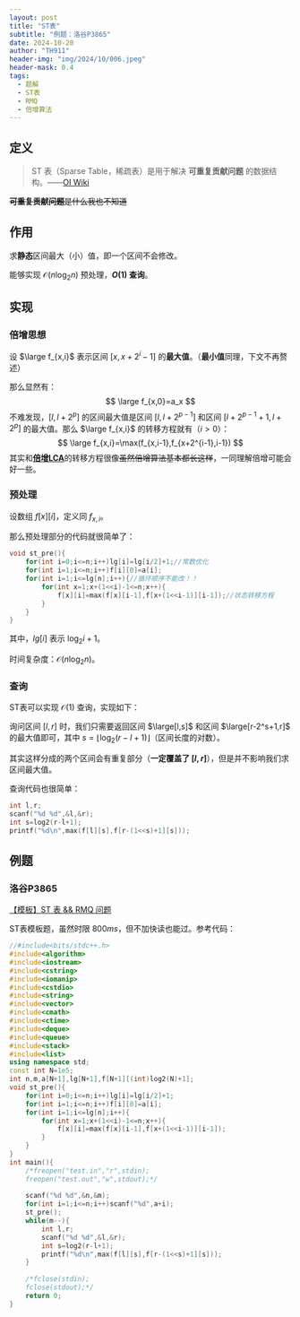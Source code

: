 ```yaml
---
layout: post
title: "ST表"
subtitle: "例题：洛谷P3865"
date: 2024-10-20
author: "TH911"
header-img: "img/2024/10/006.jpeg"
header-mask: 0.4
tags:
  - 题解
  - ST表
  - RMQ
  - 倍增算法
---
```


## 定义

> ST 表（Sparse Table，稀疏表）是用于解决 **可重复贡献问题** 的数据结构。——[OI Wiki](https://oi-wiki.org/ds/sparse-table/#%E5%AE%9A%E4%B9%89)

~~**可重复贡献问题**是什么我也不知道~~

## 作用

求**静态**区间最大（小）值，即一个区间不会修改。

能够实现 $\mathcal O(n\log_2 n)$ 预处理，**$O(1)$ 查询**。

## 实现

### 倍增思想

设 $\large f_{x,i}$ 表示区间 $[x,x+2^i-1]$ 的**最大值**。（**最小值**同理，下文不再赘述）

那么显然有：
$$
\large f_{x,0}=a_x
$$
不难发现，$[l,l+2^p]$ 的区间最大值是区间 $[l,l+2^{p-1}]$ 和区间 $[l+2^{p-1}+1,l+2^p]$ 的最大值。那么 $\large f_{x,i}$ 的转移方程就有（$i>0$）：
$$
\large f_{x,i}=\max(f_{x,i-1},f_{x+2^{i-1},i-1})
$$
其实和[**倍增LCA**](/2024/10/20/2/#%E5%80%8D%E5%A2%9Elca)的转移方程很像~~虽然倍增算法基本都长这样~~，一同理解倍增可能会好一些。

### 预处理

设数组 $f[x][i]$，定义同 $f_{x,i}$。

那么预处理部分的代码就很简单了：

```cpp
void st_pre(){
	for(int i=0;i<=n;i++)lg[i]=lg[i/2]+1;//常数优化
	for(int i=1;i<=n;i++)f[i][0]=a[i];
	for(int i=1;i<=lg[n];i++){//循环顺序不能改！！
		for(int x=1;x+(1<<i)-1<=n;x++){
			f[x][i]=max(f[x][i-1],f[x+(1<<i-1)][i-1]);//状态转移方程
		}
	}
}
```

其中，$lg[i]$ 表示 $\log_2i+1$。

时间复杂度：$\mathcal O(n\log_2 n)$。

### 查询

ST表可以实现 $\mathcal O(1)$ 查询，实现如下：

询问区间 $[l,r]$ 时，我们只需要返回区间 $\large[l,s]$ 和区间 $\large[r-2^s+1,r]$ 的最大值即可，其中 $s=\lfloor \log_2(r-l+1)\rfloor$（区间长度的对数）。

其实这样分成的两个区间会有重复部分（**一定覆盖了 $[l,r]$**），但是并不影响我们求区间最大值。

查询代码也很简单：

```cpp
int l,r;
scanf("%d %d",&l,&r);
int s=log2(r-l+1);
printf("%d\n",max(f[l][s],f[r-(1<<s)+1][s]));
```

## 例题

### 洛谷P3865

[【模板】ST 表 && RMQ 问题](https://www.luogu.com.cn/problem/P3865)

ST表模板题，虽然时限 $800ms$，但不加快读也能过。参考代码：

```cpp
//#include<bits/stdc++.h>
#include<algorithm> 
#include<iostream>
#include<cstring>
#include<iomanip>
#include<cstdio>
#include<string>
#include<vector>
#include<cmath>
#include<ctime>
#include<deque>
#include<queue>
#include<stack>
#include<list>
using namespace std;
const int N=1e5;
int n,m,a[N+1],lg[N+1],f[N+1][(int)log2(N)+1]; 
void st_pre(){
	for(int i=0;i<=n;i++)lg[i]=lg[i/2]+1;
	for(int i=1;i<=n;i++)f[i][0]=a[i];
	for(int i=1;i<=lg[n];i++){
		for(int x=1;x+(1<<i)-1<=n;x++){
			f[x][i]=max(f[x][i-1],f[x+(1<<i-1)][i-1]);
		}
	}
}
int main(){
	/*freopen("test.in","r",stdin);
	freopen("test.out","w",stdout);*/
	
	scanf("%d %d",&n,&m);
	for(int i=1;i<=n;i++)scanf("%d",a+i);
	st_pre();
	while(m--){
		int l,r;
		scanf("%d %d",&l,&r);
		int s=log2(r-l+1);
		printf("%d\n",max(f[l][s],f[r-(1<<s)+1][s]));
	}
	
	/*fclose(stdin);
	fclose(stdout);*/
	return 0;
}
```

